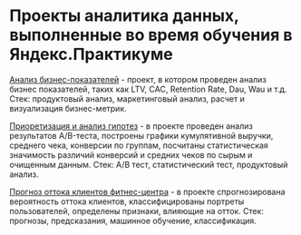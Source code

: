 # Проекты аналитика данных, выполненные во время обучения в Яндекс.Практикуме

[Анализ бизнес-показателей](Analysis_of_business_indicators) - проект, в котором проведен анализ бизнес показателей, таких как LTV, CAC, Retention Rate, Dau, Wau и т.д. Стек: продуктовый анализ, маркетинговый анализ, расчет и визуализация бизнес-метрик.

[Приоретизация и анализ гипотез](Hypothesis_testing) - в проекте проведен анализ результатов A/B-теста, построены графики кумулятивной выручки,
среднего чека, конверсии по группам, посчитаны статистическая значимость различий конверсий и 
средних чеков по сырым и очищенным данным. Стек: А/В тест, статистический тест, продуктовый анализ.

[Прогноз оттока клиентов фитнес-центра](Prediction_and_classification) - в проекте спрогнозирована вероятность оттока клиентов, классифицированы портреты пользователей, определены признаки, влияющие на отток. Стек: прогнозы, предсказания, машинное обучение, классификация.
